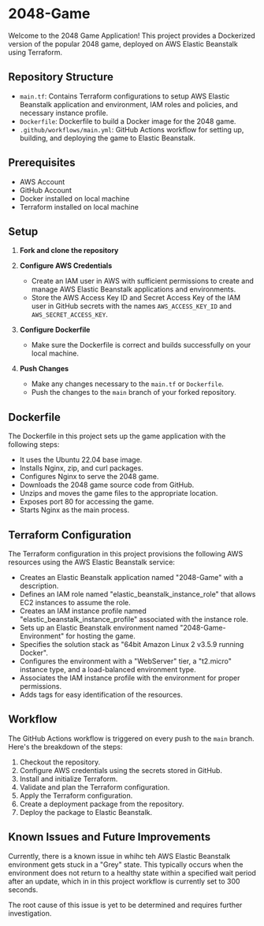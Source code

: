 # 2048-Game

Welcome to the 2048 Game Application! This project provides a Dockerized version of the popular 2048 game, deployed on AWS Elastic Beanstalk using Terraform.

## Repository Structure

- `main.tf`: Contains Terraform configurations to setup AWS Elastic Beanstalk application and environment, IAM roles and policies, and necessary instance profile.
- `Dockerfile`: Dockerfile to build a Docker image for the 2048 game.
- `.github/workflows/main.yml`: GitHub Actions workflow for setting up, building, and deploying the game to Elastic Beanstalk.

## Prerequisites

- AWS Account
- GitHub Account
- Docker installed on local machine
- Terraform installed on local machine

## Setup

1. **Fork and clone the repository**

2. **Configure AWS Credentials**
   - Create an IAM user in AWS with sufficient permissions to create and manage AWS Elastic Beanstalk applications and environments.
   - Store the AWS Access Key ID and Secret Access Key of the IAM user in GitHub secrets with the names `AWS_ACCESS_KEY_ID` and `AWS_SECRET_ACCESS_KEY`.

3. **Configure Dockerfile**
   - Make sure the Dockerfile is correct and builds successfully on your local machine.

4. **Push Changes**
   - Make any changes necessary to the `main.tf` or `Dockerfile`.
   - Push the changes to the `main` branch of your forked repository.

## Dockerfile

The Dockerfile in this project sets up the game application with the following steps:
- It uses the Ubuntu 22.04 base image.
- Installs Nginx, zip, and curl packages.
- Configures Nginx to serve the 2048 game.
- Downloads the 2048 game source code from GitHub.
- Unzips and moves the game files to the appropriate location.
- Exposes port 80 for accessing the game.
- Starts Nginx as the main process.

## Terraform Configuration

The Terraform configuration in this project provisions the following AWS resources using the AWS Elastic Beanstalk service:
- Creates an Elastic Beanstalk application named "2048-Game" with a description.
- Defines an IAM role named "elastic_beanstalk_instance_role" that allows EC2 instances to assume the role.
- Creates an IAM instance profile named "elastic_beanstalk_instance_profile" associated with the instance role.
- Sets up an Elastic Beanstalk environment named "2048-Game-Environment" for hosting the game.
- Specifies the solution stack as "64bit Amazon Linux 2 v3.5.9 running Docker".
- Configures the environment with a "WebServer" tier, a "t2.micro" instance type, and a load-balanced environment type.
- Associates the IAM instance profile with the environment for proper permissions.
- Adds tags for easy identification of the resources.

## Workflow

The GitHub Actions workflow is triggered on every push to the `main` branch. Here's the breakdown of the steps:

1. Checkout the repository.
2. Configure AWS credentials using the secrets stored in GitHub.
3. Install and initialize Terraform.
4. Validate and plan the Terraform configuration.
5. Apply the Terraform configuration.
6. Create a deployment package from the repository.
7. Deploy the package to Elastic Beanstalk.

## Known Issues and Future Improvements

Currently, there is a known issue in whihc teh AWS Elastic Beanstalk environment gets stuck in a "Grey" state. This typically occurs when the environment does not return to a healthy state within a specified wait period after an update, which in in this project workflow is currently set to 300 seconds.

The root cause of this issue is yet to be determined and requires further investigation.


